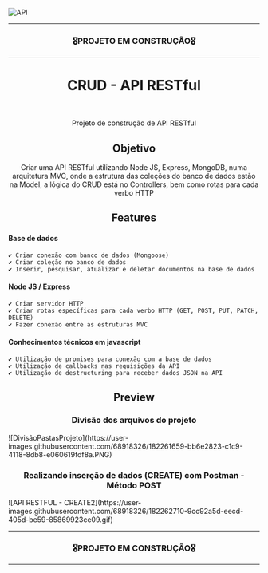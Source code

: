 ![API](https://user-images.githubusercontent.com/68918326/182261081-bdc4c776-5522-4705-ae00-872a435a9409.PNG)

<hr>
<h3 align="center">🎖️PROJETO EM CONSTRUÇÃO🎖️</h3>
<hr>

<h1 align="center">CRUD - API RESTful</h1>
<br>

<p align="center">Projeto de construção de API RESTful</p>


<h2 align="center">Objetivo</h2>
<p align="center">
  Criar uma API RESTful utilizando Node JS, Express, MongoDB, numa arquitetura MVC, onde a estrutura das coleções do banco de dados estão na Model, a lógica do CRUD está no Controllers, bem como rotas para cada verbo HTTP</p>


<h2 align="center">Features</h2>

  #### Base de dados
    ✔️ Criar conexão com banco de dados (Mongoose)
    ✔️ Criar coleção no banco de dados
    ✔️ Inserir, pesquisar, atualizar e deletar documentos na base de dados
  
  #### Node JS / Express
    ✔️ Criar servidor HTTP
    ✔️ Criar rotas específicas para cada verbo HTTP (GET, POST, PUT, PATCH, DELETE)
    ✔️ Fazer conexão entre as estruturas MVC

  #### Conhecimentos técnicos em javascript
    ✔️ Utilização de promises para conexão com a base de dados
    ✔️ Utilização de callbacks nas requisições da API
    ✔️ Utilização de destructuring para receber dados JSON na API

<h2 align="center">Preview</h2>
<h3 align="center">Divisão dos arquivos do projeto</h3>
![DivisãoPastasProjeto](https://user-images.githubusercontent.com/68918326/182261659-bb6e2823-c1c9-4118-8db8-e060619fdf8a.PNG)
<br>
<h3 align="center">Realizando inserção de dados (CREATE) com Postman - Método POST</h3>
![API RESTFUL - CREATE2](https://user-images.githubusercontent.com/68918326/182262710-9cc92a5d-eecd-405d-be59-85869923ce09.gif)


<hr>
<h3 align="center">🎖️PROJETO EM CONSTRUÇÃO🎖️</h3>
<hr>
